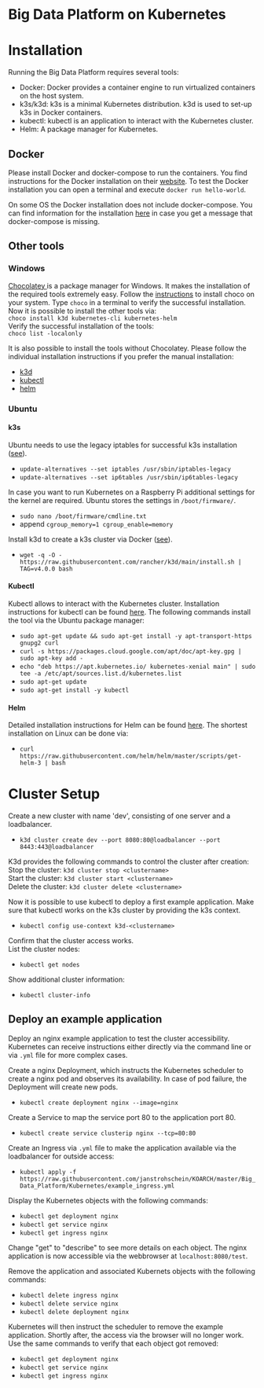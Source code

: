 # Big Data Platform on Kubernetes


# Installation
Running the Big Data Platform requires several tools:
- Docker: Docker provides a container engine to run virtualized containers on the host system.
- k3s/k3d: k3s is a minimal Kubernetes distribution. k3d is used to set-up k3s in Docker containers.
- kubectl: kubectl is an application to interact with the Kubernetes cluster.
- Helm: A package manager for Kubernetes. 

## Docker
Please install Docker and docker-compose to run the containers.
You find instructions for the Docker installation on their [website](https://docs.docker.com/get-docker/). 
To test the Docker installation you can open a terminal and execute `docker run hello-world`.

On some OS the Docker installation does not include docker-compose. You can find information for the installation [here](https://docs.docker.com/compose/install/)  in case you get a message that docker-compose is missing.

## Other tools

### Windows
[ Chocolatey ](https://chocolatey.org/) is a package manager for Windows.
It makes the installation of the required tools extremely easy.
Follow the [instructions](https://chocolatey.org/install) to install choco on your system.
Type `choco` in a terminal to verify the successful installation.
Now it is possible to install the other tools via:  
`choco install k3d kubernetes-cli kubernetes-helm`  
Verify the successful installation of the tools:  
`choco list -localonly`

It is also possible to install the tools without Chocolatey. Please follow the individual installation instructions if you prefer the manual installation:
- [k3d](https://github.com/rancher/k3d#get)
- [kubectl](https://kubernetes.io/de/docs/tasks/tools/install-kubectl/)
- [helm](https://helm.sh/docs/intro/install/)

### Ubuntu

#### k3s
Ubuntu needs to use the legacy iptables for successful k3s installation ([see](https://wiki.debian.org/nftables#Current_status)).
- `update-alternatives --set iptables /usr/sbin/iptables-legacy`
- `update-alternatives --set ip6tables /usr/sbin/ip6tables-legacy`

In case you want to run Kubernetes on a Raspberry Pi additional settings for the kernel are required.
Ubuntu stores the settings in `/boot/firmware/`.
- `sudo nano /boot/firmware/cmdline.txt`
- append `cgroup_memory=1 cgroup_enable=memory`

Install k3d to create a k3s cluster via Docker ([see](https://github.com/rancher/k3d#get)).  
- `wget -q -O - https://raw.githubusercontent.com/rancher/k3d/main/install.sh | TAG=v4.0.0 bash`  

#### Kubectl
Kubectl allows to interact with the Kubernetes cluster.
Installation instructions for kubectl can be found [here](https://kubernetes.io/docs/tasks/tools/install-kubectl/).
The following commands install the tool via the Ubuntu package manager: 
- `sudo apt-get update && sudo apt-get install -y apt-transport-https gnupg2 curl`
- `curl -s https://packages.cloud.google.com/apt/doc/apt-key.gpg | sudo apt-key add -`
- `echo "deb https://apt.kubernetes.io/ kubernetes-xenial main" | sudo tee -a /etc/apt/sources.list.d/kubernetes.list`
- `sudo apt-get update`
- `sudo apt-get install -y kubectl`

#### Helm
Detailed installation instructions for Helm can be found [here](https://helm.sh/docs/intro/install/).
The shortest installation on Linux can be done via:
- `curl https://raw.githubusercontent.com/helm/helm/master/scripts/get-helm-3 | bash`

# Cluster Setup

Create a new cluster with name 'dev', consisting of one server and a loadbalancer.
- `k3d cluster create dev --port 8080:80@loadbalancer --port 8443:443@loadbalancer`

K3d provides the following commands to control the cluster after creation:  
Stop the cluster: `k3d cluster stop <clustername>`  
Start the cluster: `k3d cluster start <clustername>`  
Delete the cluster: `k3d cluster delete <clustername>`

Now it is possible to use kubectl to deploy a first example application.
Make sure that kubectl works on the k3s cluster by providing the k3s context.
- `kubectl config use-context k3d-<clustername>`

Confirm that the cluster access works.  
List the cluster nodes:
- `kubectl get nodes`

Show additional cluster information:
- `kubectl cluster-info`

## Deploy an example application
Deploy an nginx example application to test the cluster accessibility.
Kubernetes can receive instructions either directly via the command line or via `.yml` file for more complex cases.  

Create a nginx Deployment, which instructs the Kubernetes scheduler to create a nginx pod and observes its availability. 
In case of pod failure, the Deployment will create new pods.  
- `kubectl create deployment nginx --image=nginx`  

Create a Service to map the service port 80 to the application port 80.  
- `kubectl create service clusterip nginx --tcp=80:80`  

Create an Ingress via `.yml` file to make the application available via the loadbalancer for outside access:  
- `kubectl apply -f https://raw.githubusercontent.com/janstrohschein/KOARCH/master/Big_Data_Platform/Kubernetes/example_ingress.yml`

Display the Kubernetes objects with the following commands:
- `kubectl get deployment nginx`
- `kubectl get service nginx`
- `kubectl get ingress nginx`

Change "get" to "describe" to see more details on each object.
The nginx application is now accessible via the webbrowser at `localhost:8080/test`.

Remove the application and associated Kubernets objects with the following commands:
- `kubectl delete ingress nginx`
- `kubectl delete service nginx`
- `kubectl delete deployment nginx`

Kubernetes will then instruct the scheduler to remove the example application.
Shortly after, the access via the browser will no longer work. 
Use the same commands to verify that each object got removed:
- `kubectl get deployment nginx`
- `kubectl get service nginx`
- `kubectl get ingress nginx`


